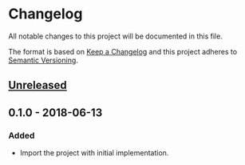 # Changelog
All notable changes to this project will be documented in this file.

The format is based on [Keep a Changelog](http://keepachangelog.com/en/1.0.0/)
and this project adheres to [Semantic Versioning](http://semver.org/spec/v2.0.0.html).

## [Unreleased]

## 0.1.0 - 2018-06-13
### Added

* Import the project with initial implementation.

[Unreleased]: https://github.com/polydice/google-amp-cache/compare/v0.1.0...HEAD